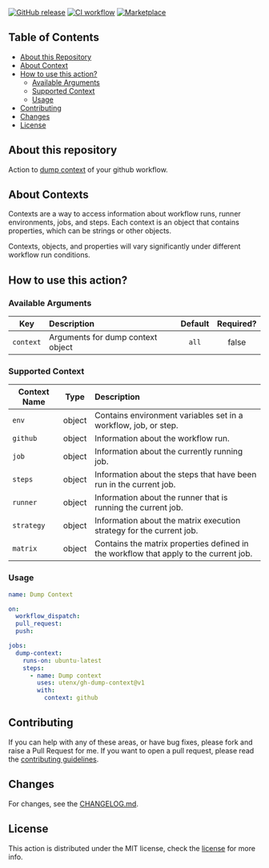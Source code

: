 [![GitHub release](https://img.shields.io/github/release/utenx/gh-dump-context.svg)](https://github.com/utenx/gh-dump-context/releases/latest)
[![CI workflow](https://img.shields.io/github/workflow/status/crazy-max/ghaction-dump-context/ci?label=ci&logo=github)](https://github.com/utenx/gh-dump-context/actions?workflow=dump-context)
[![Marketplace](https://img.shields.io/badge/action-marketplace-orange?logo=github)](https://github.com/marketplace/actions/dump-github-context)

<!-- DON'T EDIT THIS SECTION, INSTEAD RE-RUN doctoc TO UPDATE -->

## Table of Contents

- [About this Repository](#about-this-repository)
- [About Context](#what-is-nodejs)
- [How to use this action?](#how-to-use-this-action)
  - [Available Arguments](#available-arguments)
  - [Supported Context](#supported-context)
  - [Usage](#usage)
- [Contributing](#contributing)
- [Changes](#changes)
- [License](#license)

<!-- END doctoc generated TOC please keep comment here to allow auto update -->

## About this repository

Action to [dump context](https://docs.github.com/en/actions/reference/context-and-expression-syntax-for-github-actions#example-printing-context-information-to-the-log-file) of your github workflow.

## About Contexts

Contexts are a way to access information about workflow runs, runner environments, jobs, and steps. Each context is an object that contains properties, which can be strings or other objects.

Contexts, objects, and properties will vary significantly under different workflow run conditions.

## How to use this action?

### Available Arguments

| Key        |   Description                     |  Default    | Required?  |
| ---------- | :-------------------------------- | :---------: |:---------: |
| `context`  | Arguments for dump context object |    `all`    |   false    |

### Supported Context

| Context Name |  Type       |   Description  |
| ------------ | :---------: | :------------- | 
| `env`        |    object    | Contains environment variables set in a workflow, job, or step.  
| `github`     |    object    | Information about the workflow run.  
| `job`        |    object    | Information about the currently running job.  
| `steps`      |    object    | Information about the steps that have been run in the current job.  
| `runner`     |    object    | Information about the runner that is running the current job.  
| `strategy`   |    object    | Information about the matrix execution strategy for the current job.  
| `matrix`     |    object    | Contains the matrix properties defined in the workflow that apply to the current job.   

### Usage

```yaml
name: Dump Context

on:
  workflow_dispatch:
  pull_request:
  push:

jobs:
  dump-context:
    runs-on: ubuntu-latest
    steps:
      - name: Dump context
        uses: utenx/gh-dump-context@v1
        with:
          context: github
```

## Contributing

If you can help with any of these areas, or have bug fixes, please fork and raise a Pull Request for me. If you want to open a pull request, please read the [contributing guidelines](.github/CONTRIBUTING.md).

## Changes

For changes, see the [CHANGELOG.md](CHANGELOG.md).

## License

This action is distributed under the MIT license, check the [license](LICENSE) for more info.